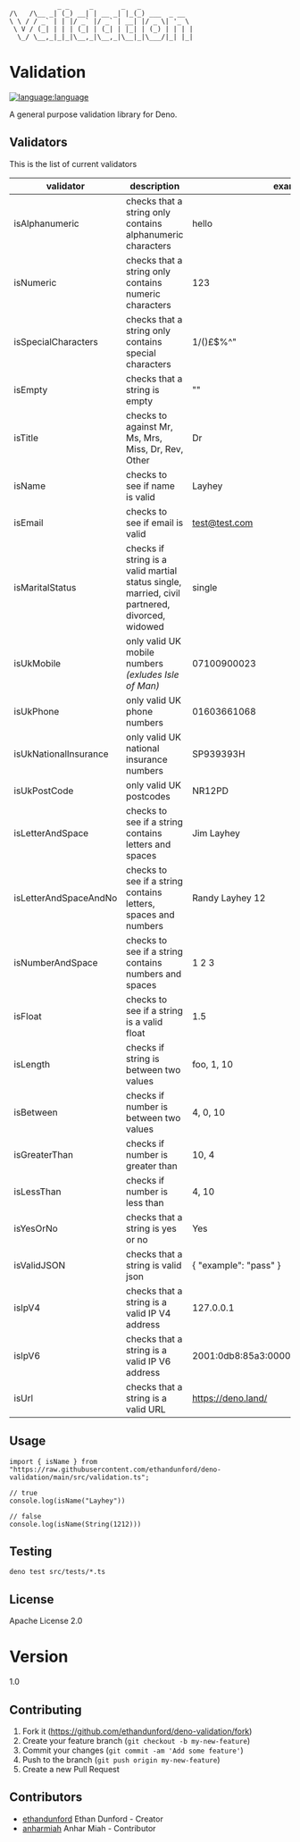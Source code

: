 ```
            _ _     _       _   _             
/\   /\__ _| (_) __| | __ _| |_(_) ___  _ __  
\ \ / / _` | | |/ _` |/ _` | __| |/ _ \| '_ \ 
 \ V / (_| | | | (_| | (_| | |_| | (_) | | | |
  \_/ \__,_|_|_|\__,_|\__,_|\__|_|\___/|_| |_|
```

# Validation

[![language:language](https://img.shields.io/badge/language-deno-black)]()

A general purpose validation library for Deno.

## Validators

This is the list of current validators

| validator             | description                                                                                    | example                                 |
| --------------------- | ---------------------------------------------------------------------------------------------- | --------------------------------------- |
| isAlphanumeric        | checks that a string only contains alphanumeric characters                                     | hello                                   |
| isNumeric             | checks that a string only contains numeric characters                                          | 123                                     |
| isSpecialCharacters   | checks that a string only contains special characters                                          | 1/()£$%^"                               |
| isEmpty               | checks that a string is empty                                                                  | ""                                      |
| isTitle               | checks to against Mr, Ms, Mrs, Miss, Dr, Rev, Other                                            | Dr                                      |
| isName                | checks to see if name is valid                                                                 | Layhey                                  |
| isEmail               | checks to see if email is valid                                                                | test@test.com                           |
| isMaritalStatus       | checks if string is a valid martial status single, married, civil partnered, divorced, widowed | single                                  |
| isUkMobile            | only valid UK mobile numbers _(exludes Isle of Man)_                                           | 07100900023                             |
| isUkPhone             | only valid UK phone numbers                                                                    | 01603661068                             |
| isUkNationalInsurance | only valid UK national insurance numbers                                                       | SP939393H                               |
| isUkPostCode          | only valid UK postcodes                                                                        | NR12PD                                  |
| isLetterAndSpace      | checks to see if a string contains letters and spaces                                          | Jim Layhey                              |
| isLetterAndSpaceAndNo | checks to see if a string contains letters, spaces and numbers                                 | Randy Layhey 12                         |
| isNumberAndSpace      | checks to see if a string contains numbers and spaces                                          | 1 2 3                                   |
| isFloat               | checks to see if a string is a valid float                                                     | 1.5                                     |
| isLength              | checks if string is between two values                                                         | foo, 1, 10                              |
| isBetween             | checks if number is between two values                                                         | 4, 0, 10                                |
| isGreaterThan         | checks if number is greater than                                                               | 10, 4                                   |
| isLessThan            | checks if number is less than                                                                  | 4, 10                                   |
| isYesOrNo             | checks that a string is yes or no                                                              | Yes                                     |
| isValidJSON           | checks that a string is valid json                                                             | { "example": "pass" }                   |
| isIpV4                | checks that a string is a valid IP V4 address                                                  | 127.0.0.1                               |
| isIpV6                | checks that a string is a valid IP V6 address                                                  | 2001:0db8:85a3:0000:0000:8a2e:0370:7334 |
| isUrl                 | checks that a string is a valid URL                                                            | https://deno.land/                      |

## Usage

```
import { isName } from "https://raw.githubusercontent.com/ethandunford/deno-validation/main/src/validation.ts";

// true
console.log(isName("Layhey"))

// false
console.log(isName(String(1212)))
```

## Testing

```
deno test src/tests/*.ts
```

## License

Apache License 2.0

# Version

1.0

## Contributing

1. Fork it (<https://github.com/ethandunford/deno-validation/fork>)
2. Create your feature branch (`git checkout -b my-new-feature`)
3. Commit your changes (`git commit -am 'Add some feature'`)
4. Push to the branch (`git push origin my-new-feature`)
5. Create a new Pull Request

## Contributors

- [ethandunford](https://github.com/ethandunford) Ethan Dunford - Creator
- [anharmiah](https://github.com/AnharHussainMiah) Anhar Miah - Contributor
